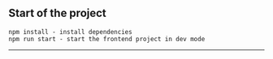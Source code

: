 ## Start of the project

```
npm install - install dependencies
npm run start - start the frontend project in dev mode
```

----
